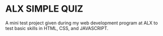 # ALX SIMPLE QUIZ

A mini test project given during my web development program at ALX to test basic skills in HTML, CSS, and JAVASCRIPT.
